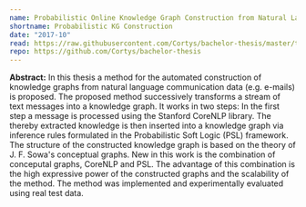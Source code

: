 ```yaml
---
name: Probabilistic Online Knowledge Graph Construction from Natural Language
shortname: Probabilistic KG Construction
date: "2017-10"
read: https://raw.githubusercontent.com/Cortys/bachelor-thesis/master/thesis/build/main.pdf
repo: https://github.com/Cortys/bachelor-thesis
---
```


**Abstract:**
In this thesis a method for the automated construction of knowledge graphs from natural language communication data (e.g. e-mails) is proposed.
The proposed method successively transforms a stream of text messages into a knowledge graph.
It works in two steps:
In the first step a message is processed using the Stanford CoreNLP library.
The thereby extracted knowledge is then inserted into a knowledge graph via inference rules formulated in the Probabilistic Soft Logic (PSL) framework.
The structure of the constructed knowledge graph is based on the theory of J. F. Sowa's conceptual graphs.
New in this work is the combination of conceputal graphs, CoreNLP and PSL.
The advantage of this combination is the high expressive power of the constructed graphs and the scalability of the method.
The method was implemented and experimentally evaluated using real test data.
